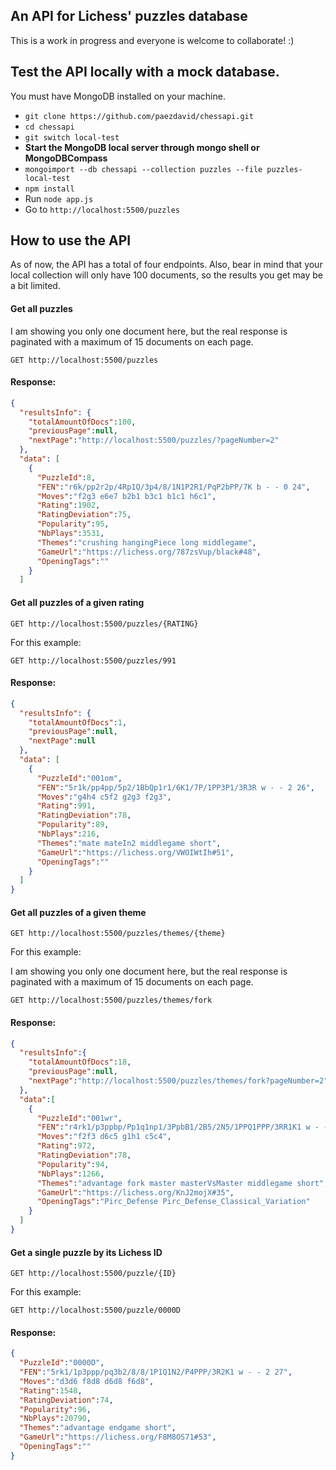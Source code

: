 ## An API for Lichess' puzzles database

This is a work in progress and everyone is welcome to collaborate! :)

## Test the API locally with a mock database.

You must have MongoDB installed on your machine.

- ```git clone https://github.com/paezdavid/chessapi.git```
- ```cd chessapi```
- ```git switch local-test```
- **Start the MongoDB local server through mongo shell or MongoDBCompass**
- ```mongoimport --db chessapi --collection puzzles --file puzzles-local-test```
- ```npm install```
- Run ```node app.js```
- Go to ```http://localhost:5500/puzzles```

## How to use the API

As of now, the API has a total of four endpoints. Also, bear in mind that your local collection will only have 100 documents, so the results you get may be a bit limited.

#### Get all puzzles

I am showing you only one document here, but the real response is paginated with a maximum of 15 documents on each page.

`GET http://localhost:5500/puzzles`

#### Response:

```json
{
  "resultsInfo": {
    "totalAmountOfDocs":100,
    "previousPage":null,
    "nextPage":"http://localhost:5500/puzzles/?pageNumber=2"
  },
  "data": [
    {
      "PuzzleId":8,
      "FEN":"r6k/pp2r2p/4Rp1Q/3p4/8/1N1P2R1/PqP2bPP/7K b - - 0 24",
      "Moves":"f2g3 e6e7 b2b1 b3c1 b1c1 h6c1",
      "Rating":1902,
      "RatingDeviation":75,
      "Popularity":95,
      "NbPlays":3531,
      "Themes":"crushing hangingPiece long middlegame",
      "GameUrl":"https://lichess.org/787zsVup/black#48",
      "OpeningTags":""
    }
  ]
```

#### Get all puzzles of a given rating

`GET http://localhost:5500/puzzles/{RATING}`

For this example:

`GET http://localhost:5500/puzzles/991`

#### Response:

```json
{
  "resultsInfo": {
    "totalAmountOfDocs":1,
    "previousPage":null,
    "nextPage":null
  },
  "data": [
    {
      "PuzzleId":"001om",
      "FEN":"5r1k/pp4pp/5p2/1BbQp1r1/6K1/7P/1PP3P1/3R3R w - - 2 26",
      "Moves":"g4h4 c5f2 g2g3 f2g3",
      "Rating":991,
      "RatingDeviation":78,
      "Popularity":89,
      "NbPlays":216,
      "Themes":"mate mateIn2 middlegame short",
      "GameUrl":"https://lichess.org/VWOIWtIh#51",
      "OpeningTags":""
    }
  ]
}
```

#### Get all puzzles of a given theme

`GET http://localhost:5500/puzzles/themes/{theme}`

For this example:

I am showing you only one document here, but the real response is paginated with a maximum of 15 documents on each page.

`GET http://localhost:5500/puzzles/themes/fork`

#### Response:

```json
{
  "resultsInfo":{
    "totalAmountOfDocs":18,
    "previousPage":null,
    "nextPage":"http://localhost:5500/puzzles/themes/fork?pageNumber=2"
  },
  "data":[
    {
      "PuzzleId":"001wr",
      "FEN":"r4rk1/p3ppbp/Pp1q1np1/3PpbB1/2B5/2N5/1PPQ1PPP/3RR1K1 w - - 4 18",
      "Moves":"f2f3 d6c5 g1h1 c5c4",
      "Rating":972,
      "RatingDeviation":78,
      "Popularity":94,
      "NbPlays":1266,
      "Themes":"advantage fork master masterVsMaster middlegame short",
      "GameUrl":"https://lichess.org/KnJ2mojX#35",
      "OpeningTags":"Pirc_Defense Pirc_Defense_Classical_Variation"
    }
  ]
}
```

#### Get a single puzzle by its Lichess ID

`GET http://localhost:5500/puzzle/{ID}`

For this example:

`GET http://localhost:5500/puzzle/0000D`

#### Response:

```json
{
  "PuzzleId":"0000D",
  "FEN":"5rk1/1p3ppp/pq3b2/8/8/1P1Q1N2/P4PPP/3R2K1 w - - 2 27",
  "Moves":"d3d6 f8d8 d6d8 f6d8",
  "Rating":1548,
  "RatingDeviation":74,
  "Popularity":96,
  "NbPlays":20790,
  "Themes":"advantage endgame short",
  "GameUrl":"https://lichess.org/F8M8OS71#53",
  "OpeningTags":""
}
```

